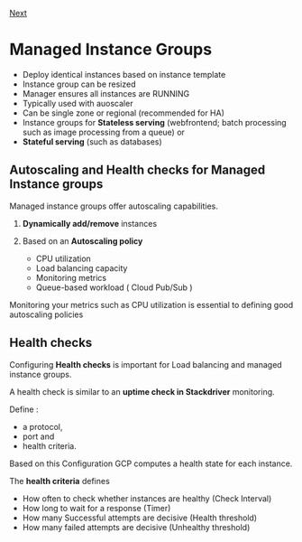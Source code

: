 [Next](https://github.com/paulowe/gcp/blob/main/3.scaling%20and%20automation/https-load-balancing.md)
# Managed Instance Groups

- Deploy identical instances based on instance template
- Instance group can be resized
- Manager ensures all instances are RUNNING
- Typically used with auoscaler
- Can be single zone or regional (recommended for HA)
- Instance groups for **Stateless serving** (webfrontend; batch processing such as image processing from a queue) or
- **Stateful serving** (such as databases)

## Autoscaling and Health checks for Managed Instance groups

Managed instance groups offer autoscaling capabilities.

1. **Dynamically add/remove** instances

2. Based on an **Autoscaling policy**
    - CPU utilization
    - Load balancing capacity
    - Monitoring metrics
    - Queue-based workload ( Cloud Pub/Sub )

Monitoring your metrics such as CPU utilization is essential to defining good autoscaling policies

## Health checks
Configuring **Health checks** is important for Load balancing and managed instance groups.

A health check is similar to an **uptime check in Stackdriver** monitoring. 

Define :
- a protocol, 
- port and 
- health criteria. 

Based on this Configuration GCP computes a health state for each instance. 

The **health criteria** defines 
- How often to check whether instances are healthy (Check Interval)
- How long to wait for a response (Timer)
- How many Successful attempts are decisive (Health threshold)
- How many failed attempts are decisive (Unhealthy threshold)
